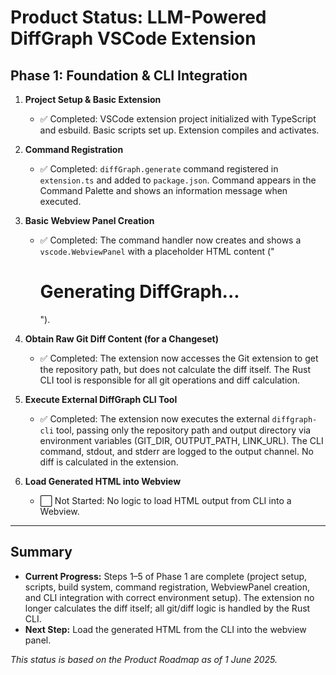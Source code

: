 # Product Status: LLM-Powered DiffGraph VSCode Extension

## Phase 1: Foundation & CLI Integration

1. **Project Setup & Basic Extension**
   - ✅ Completed: VSCode extension project initialized with TypeScript and esbuild. Basic scripts set up. Extension compiles and activates.

2. **Command Registration**
   - ✅ Completed: `diffGraph.generate` command registered in `extension.ts` and added to `package.json`. Command appears in the Command Palette and shows an information message when executed.

3. **Basic Webview Panel Creation**
   - ✅ Completed: The command handler now creates and shows a `vscode.WebviewPanel` with a placeholder HTML content ("<h1>Generating DiffGraph...</h1>").

4. **Obtain Raw Git Diff Content (for a Changeset)**
   - ✅ Completed: The extension now accesses the Git extension to get the repository path, but does not calculate the diff itself. The Rust CLI tool is responsible for all git operations and diff calculation.

5. **Execute External DiffGraph CLI Tool**
   - ✅ Completed: The extension now executes the external `diffgraph-cli` tool, passing only the repository path and output directory via environment variables (GIT_DIR, OUTPUT_PATH, LINK_URL). The CLI command, stdout, and stderr are logged to the output channel. No diff is calculated in the extension.

6. **Load Generated HTML into Webview**
   - ⬜ Not Started: No logic to load HTML output from CLI into a Webview.

---

## Summary
- **Current Progress:** Steps 1–5 of Phase 1 are complete (project setup, scripts, build system, command registration, WebviewPanel creation, and CLI integration with correct environment setup). The extension no longer calculates the diff itself; all git/diff logic is handled by the Rust CLI.
- **Next Step:** Load the generated HTML from the CLI into the webview panel.

_This status is based on the Product Roadmap as of 1 June 2025._

